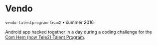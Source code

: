 # Vendo
`vendo-talentprogram-team2` • summer 2016

Android app hacked together in a day during a coding challenge for the [Com Hem (now Tele2) Talent Program](https://www.tele2.com/career/talent-programs/it-graduate-program).
